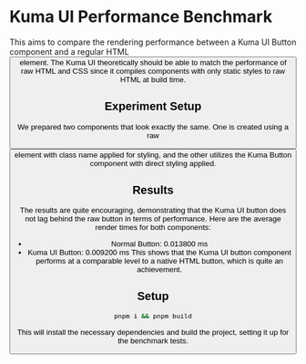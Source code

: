 # Kuma UI Performance Benchmark

This aims to compare the rendering performance between a Kuma UI Button component and a regular HTML <button> element. The Kuma UI theoretically should be able to match the performance of raw HTML and CSS since it compiles components with only static styles to raw HTML at build time.

## Experiment Setup
We prepared two components that look exactly the same. One is created using a raw <button> element with class name applied for styling, and the other utilizes the Kuma Button component with direct styling applied.

## Results
The results are quite encouraging, demonstrating that the Kuma UI button does not lag behind the raw button in terms of performance. Here are the average render times for both components:

- Normal Button: 0.013800 ms
- Kuma UI Button: 0.009200 ms
This shows that the Kuma UI button component performs at a comparable level to a native HTML button, which is quite an achievement.

## Setup

```sh
pnpm i && pnpm build
```

This will install the necessary dependencies and build the project, setting it up for the benchmark tests.